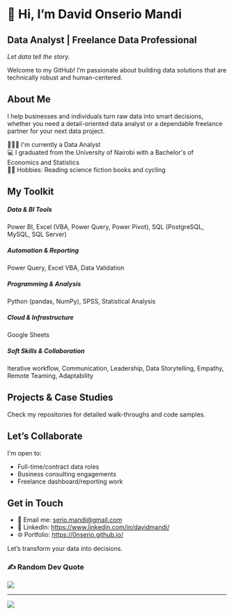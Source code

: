 # 👋 Hi, I’m David Onserio Mandi


## Data Analyst | Freelance Data Professional

_Let data tell the story._ 

 Welcome to my GitHub! I’m passionate about building data solutions that are technically robust and human-centered. 


## About Me

I help businesses and individuals turn raw data into smart decisions, whether you need a detail-oriented data analyst or a dependable freelance partner for your next data project.

👨🏿‍🎓 I'm currently a Data Analyst<br>
💻 I graduated from the University of Nairobi with a Bachelor's  of Economics and Statistics<br>
👸🏿 Hobbies: Reading science fiction books and cycling<br>

## My Toolkit
##### Data & BI Tools
Power BI, Excel (VBA, Power Query, Power Pivot), SQL (PostgreSQL, MySQL, SQL Server)

##### Automation & Reporting
Power Query, Excel VBA, Data Validation

##### Programming & Analysis
Python (pandas, NumPy), SPSS, Statistical Analysis

##### Cloud & Infrastructure<br>
Google Sheets

##### Soft Skills & Collaboration
Iterative workflow, Communication, Leadership, Data Storytelling, Empathy, Remote Teaming, Adaptability

## Projects & Case Studies
Check my repositories for detailed walk-throughs and code samples.


## Let’s Collaborate
I'm open to:
* Full-time/contract data roles
* Business consulting engagements
* Freelance dashboard/reporting work

## Get in Touch
* 📧 Email me: serio.mandi@gmail.com
* 🔗 LinkedIn: https://www.linkedin.com/in/davidmandi/
* 🌐 Portfolio: https://0nserio.github.io/


Let’s transform your data into decisions.


### ✍️ Random Dev Quote
![](https://quotes-github-readme.vercel.app/api?type=horizontal&theme=radical)

---
[![](https://visitcount.itsvg.in/api?id=0nserio&icon=0&color=0)](https://visitcount.itsvg.in)

<!-- Proudly created with GPRM ( https://gprm.itsvg.in ) -->
